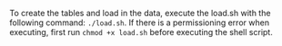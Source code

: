 To create the tables and load in the data, execute the load.sh with the following command:
`./load.sh`.
If there is a permissioning error when executing, first run `chmod +x load.sh` before executing the shell script.